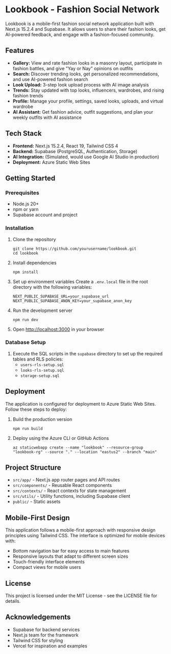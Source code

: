 # Lookbook - Fashion Social Network

Lookbook is a mobile-first fashion social network application built with Next.js 15.2.4 and Supabase. It allows users to share their fashion looks, get AI-powered feedback, and engage with a fashion-focused community.

## Features

- **Gallery:** View and rate fashion looks in a masonry layout, participate in fashion battles, and give "Yay or Nay" opinions on outfits
- **Search:** Discover trending looks, get personalized recommendations, and use AI-powered fashion search
- **Look Upload:** 3-step look upload process with AI image analysis
- **Trends:** Stay updated with top looks, influencers, wardrobes, and rising fashion trends
- **Profile:** Manage your profile, settings, saved looks, uploads, and virtual wardrobe
- **AI Assistant:** Get fashion advice, outfit suggestions, and plan your weekly outfits with AI assistance

## Tech Stack

- **Frontend:** Next.js 15.2.4, React 19, Tailwind CSS 4
- **Backend:** Supabase (PostgreSQL, Authentication, Storage)
- **AI Integration:** (Simulated, would use Google AI Studio in production)
- **Deployment:** Azure Static Web Sites

## Getting Started

### Prerequisites

- Node.js 20+
- npm or yarn
- Supabase account and project

### Installation

1. Clone the repository
   ```
   git clone https://github.com/yourusername/lookbook.git
   cd lookbook
   ```

2. Install dependencies
   ```
   npm install
   ```

3. Set up environment variables
   Create a `.env.local` file in the root directory with the following variables:
   ```
   NEXT_PUBLIC_SUPABASE_URL=your_supabase_url
   NEXT_PUBLIC_SUPABASE_ANON_KEY=your_supabase_anon_key
   ```

4. Run the development server
   ```
   npm run dev
   ```

5. Open [http://localhost:3000](http://localhost:3000) in your browser

### Database Setup

1. Execute the SQL scripts in the `supabase` directory to set up the required tables and RLS policies:
   - `users-rls-setup.sql`
   - `looks-rls-setup.sql`
   - `storage-setup.sql`

## Deployment

The application is configured for deployment to Azure Static Web Sites. Follow these steps to deploy:

1. Build the production version
   ```
   npm run build
   ```

2. Deploy using the Azure CLI or GitHub Actions
   ```
   az staticwebapp create --name "lookbook" --resource-group "lookbook-rg" --source "." --location "eastus2" --branch "main"
   ```

## Project Structure

- `src/app/` - Next.js app router pages and API routes
- `src/components/` - Reusable React components
- `src/contexts/` - React contexts for state management
- `src/utils/` - Utility functions, including Supabase client
- `public/` - Static assets

## Mobile-First Design

This application follows a mobile-first approach with responsive design principles using Tailwind CSS. The interface is optimized for mobile devices with:

- Bottom navigation bar for easy access to main features
- Responsive layouts that adapt to different screen sizes
- Touch-friendly interface elements
- Compact views for mobile users

## License

This project is licensed under the MIT License - see the LICENSE file for details.

## Acknowledgements

- Supabase for backend services
- Next.js team for the framework
- Tailwind CSS for styling
- Vercel for inspiration and examples
